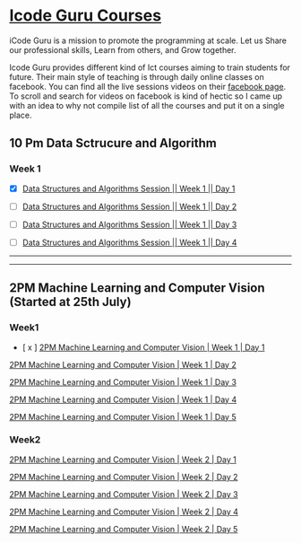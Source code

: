 # [Icode Guru Courses](https://icodeguru.weebly.com/)

iCode Guru is a mission to promote the programming at scale.
Let us Share our professional skills, Learn from others, and Grow together.

Icode Guru provides different kind of Ict courses aiming to train students for future. Their main style of teaching is through daily online classes on facebook. You can find all the live sessions videos on their [facebook page](https://web.facebook.com/iCodeguru). To scroll and search for videos on facebook is kind of hectic so I came up with an idea to why not compile list of all the courses and put it on a single place.

## 10 Pm Data Sctrucure and Algorithm

### Week 1
- [x] [Data Structures and Algorithms Session || Week 1 || Day 1](https://web.facebook.com/iCodeguru/videos/515564140338557)

- [ ] [Data Structures and Algorithms Session || Week 1 || Day 2](https://web.facebook.com/iCodeguru/videos/549468186860420)

- [ ] [Data Structures and Algorithms Session || Week 1 || Day 3](https://web.facebook.com/iCodeguru/videos/463612075283799)

- [ ] [Data Structures and Algorithms Session || Week 1 || Day 4](https://fb.watch/eIrJ7AgpjV/)




------------------------------------------------------
-----------------------------------------------------




## 2PM Machine Learning and Computer Vision (Started at 25th July)


### Week1

- [ x ] [2PM Machine Learning and Computer Vision | Week 1 | Day 1](https://web.facebook.com/iCodeguru/videos/1044038579577939)

[2PM Machine Learning and Computer Vision | Week 1 | Day 2](https://fb.watch/eHnCCtkPwB/)

[2PM Machine Learning and Computer Vision | Week 1 | Day 3](https://fb.watch/eHnMeTf4wU/)

[2PM Machine Learning and Computer Vision | Week 1 | Day 4](https://fb.watch/eHnOM-04Di/)

[2PM Machine Learning and Computer Vision | Week 1 | Day 5](https://web.facebook.com/iCodeguru/videos/5566833566670786)



### Week2

[2PM Machine Learning and Computer Vision | Week 2 | Day 1](https://web.facebook.com/iCodeguru/videos/428904962510625)

[2PM Machine Learning and Computer Vision | Week 2 | Day 2](https://web.facebook.com/iCodeguru/videos/1451285668689611)

[2PM Machine Learning and Computer Vision | Week 2 | Day 3](https://web.facebook.com/iCodeguru/videos/5679576968721790)

[2PM Machine Learning and Computer Vision | Week 2 | Day 4](https://web.facebook.com/iCodeguru/videos/629734188290697)

[2PM Machine Learning and Computer Vision | Week 2 | Day 5]()


